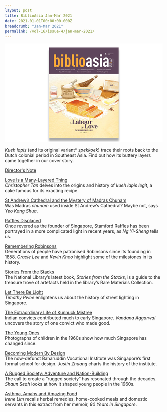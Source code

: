 ```yaml
---
layout: post
title: BiblioAsia Jan-Mar 2021
date: 2021-01-01T00:00:00.000Z
breadcrumb: "Jan-Mar 2021"
permalink: /vol-16/issue-4/jan-mar-2021/
---
```


<img src="/images/Vol-16-issue-4/landing/Vol16_Iss4.jpg">

*Kueh lapis* (and its original variant* *spekkoek*) trace their roots back to the Dutch colonial period in Southeast Asia. Find out how its buttery layers came together in our cover story.

[Director's Note](/vol-16/issue-4/jan-mar-2021/director-note)

[Love Is a Many-Layered Thing](/vol-16/issue-4/jan-mar-2021/kueh-lapis)<br>*Christopher Tan* delves into the origins and history of *kueh lapis legit*, a cake famous for its exacting recipe.

[St Andrew’s Cathedral and the Mystery of Madras Chunam](/vol-16/issue-4/jan-mar-2021/st-andrew-cathedral)<br>Was Madras *chunam* used inside St Andrew’s Cathedral? Maybe not, says *Yeo Kang Shua*.

[Raffles Displaced](/vol-16/issue-4/jan-mar-2021/raffles)<br>Once revered as the founder of Singapore, Stamford Raffles has been portrayed in a more complicated light in recent years, as *Ng Yi-Sheng* tells us. 

[Remembering Robinsons](/vol-16/issue-4/jan-mar-2021/robinsons)<br>Generations of people have patronised Robinsons since its founding in 1858. *Gracie Lee* and *Kevin Khoo* highlight some of the milestones in its history.

[Stories From the Stacks](/vol-16/issue-4/jan-mar-2021/stacks)<br>The National Library’s latest book, *Stories from the Stacks*, is a guide to the treasure trove of artefacts held in the library’s Rare Materials Collection.

[Let There Be Light](/vol-16/issue-4/jan-mar-2021/light)<br>*Timothy Pwee* enlightens us about the history of street lighting in Singapore.

[The Extraordinary Life of Kunnuck Mistree](/vol-16/issue-4/jan-mar-2021/kunnuck)<br>Indian convicts contributed much to early Singapore. *Vandana Aggarwal* uncovers the story of one convict who made good.

[The Young Ones](/vol-16/issue-4/jan-mar-2021/young-ones)<br>Photographs of children in the 1960s show how much Singapore has changed since.

[Becoming Modern By Design](/vol-16/issue-4/jan-mar-2021/modern-by-design)<br>The now-defunct Baharuddin Vocational Institute was Singapore’s first formal school for design. *Justin Zhuang* charts the history of the institute.

[A Rugged Society: Adventure and Nation-Building](/vol-16/issue-4/jan-mar-2021/rugged-society)<br>The call to create a “rugged society” has resonated through the decades. *Shaun Seah* looks at how it shaped young people in the 1960s.

[Asthma, Amahs and Amazing Food](/vol-16/issue-4/jan-mar-2021/asthma)<br>*Irene Lim* recalls herbal remedies, home-cooked meals and domestic servants in this extract from her memoir, *90 Years in Singapore*.
